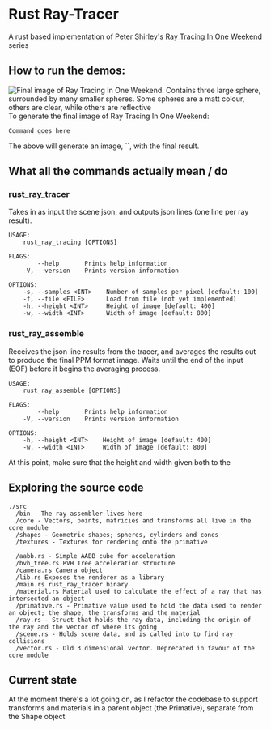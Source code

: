 # Rust Ray-Tracer

A rust based implementation of Peter Shirley's [Ray Tracing In One Weekend](https://raytracing.github.io/) series

## How to run the demos:

![Final image of Ray Tracing In One Weekend. Contains three large sphere, surrounded by many smaller spheres. Some spheres are a matt colour, others are clear, while others are reflective](/images/image_030b.png)
To generate the final image of Ray Tracing In One Weekend:

```
Command goes here
```

The above will generate an image, ``, with the final result.

## What all the commands actually mean / do

### rust_ray_tracer

Takes in as input the scene json, and outputs json lines (one line per ray result).
```
USAGE:
    rust_ray_tracing [OPTIONS]

FLAGS:
        --help       Prints help information
    -V, --version    Prints version information

OPTIONS:
    -s, --samples <INT>    Number of samples per pixel [default: 100]
    -f, --file <FILE>      Load from file (not yet implemented)
    -h, --height <INT>     Height of image [default: 400]
    -w, --width <INT>      Width of image [default: 800]
```

### rust_ray_assemble

Receives the json line results from the tracer, and averages the results out to produce the final PPM format image. Waits until the end of the input (EOF) before it begins the averaging process.

```
USAGE:
    rust_ray_assemble [OPTIONS]

FLAGS:
        --help       Prints help information
    -V, --version    Prints version information

OPTIONS:
    -h, --height <INT>    Height of image [default: 400]
    -w, --width <INT>     Width of image [default: 800]
```

At this point, make sure that the height and width given both to the 

## Exploring the source code

```
./src
  /bin - The ray assembler lives here
  /core - Vectors, points, matricies and transforms all live in the core module
  /shapes - Geometric shapes; spheres, cylinders and cones
  /textures - Textures for rendering onto the primative
  
  /aabb.rs - Simple AABB cube for acceleration
  /bvh_tree.rs BVH Tree acceleration structure
  /camera.rs Camera object
  /lib.rs Exposes the renderer as a library
  /main.rs rust_ray_tracer binary
  /material.rs Material used to calculate the effect of a ray that has intersected an object
  /primative.rs - Primative value used to hold the data used to render an object; the shape, the transforms and the material
  /ray.rs - Struct that holds the ray data, including the origin of the ray and the vector of where its going
  /scene.rs - Holds scene data, and is called into to find ray collisions
  /vector.rs - Old 3 dimensional vector. Deprecated in favour of the core module
```

## Current state

At the moment there's a lot going on, as I refactor the codebase to support transforms and materials in a parent object (the Primative), separate from the Shape object
